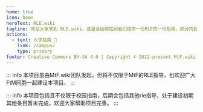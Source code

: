 ```yaml
---
home: true
icon: home
heroText: RLE.wiki
tagline: 欢迎大家来到 RLE.wiki。这里会给跨性别者们提供一份RLE的一份指南。部分内容由MtF wiki迁移而来,更多帮助正在路上，敬请期待。
actions:
  - text: 大学指南 🏫
    link: /campus/
    type: primary
footer: Creative Commons BY-SA 4.0 | Copyright © 2022-present MtF.wiki Team
---
```


::: info  本项目虽由MtF.wiki团队发起，但将不仅限于MtF的RLE指导，也欢迎广大FtM同胞一起建设本项目。
:::

::: info  本项目包括且不仅限于校园指南，后期会包括其他rle指导，处于建设初期其他条目暂未完成，欢迎大家帮助项目完善。
:::